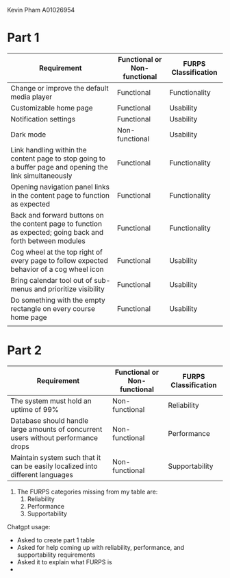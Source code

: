 Kevin Pham
A01026954
# Part 1

| Requirement                                                                                                | Functional or Non-functional | FURPS Classification |
| ---------------------------------------------------------------------------------------------------------- | ---------------------------- | -------------------- |
| Change or improve the default media player                                                                 | Functional                   | Functionality        |
| Customizable home page                                                                                     | Functional                   | Usability            |
| Notification settings                                                                                      | Functional                   | Usability            |
| Dark mode                                                                                                  | Non-functional               | Usability            |
| Link handling within the content page to stop going to a buffer page and opening the link simultaneously   | Functional                   | Functionality        |
| Opening navigation panel links in the content page to function as expected                                 | Functional                   | Functionality        |
| Back and forward buttons on the content page to function as expected; going back and forth between modules | Functional                   | Functionality        |
| Cog wheel at the top right of every page to follow expected behavior of a cog wheel icon                   | Functional                   | Usability            |
| Bring calendar tool out of sub-menus and prioritize visibility                                             | Functional                   | Usability            |
| Do something with the empty rectangle on every course home page                                            | Functional                   | Usability            |
|                                                                                                            |                              |                      |
# Part 2


| **Requirement**                                                                    | **Functional or Non-functional** | **FURPS Classification** |
| ---------------------------------------------------------------------------------- | -------------------------------- | ------------------------ |
| The system must hold an uptime of 99%                                              | Non-functional                   | Reliability              |
| Database should handle large amounts of concurrent users without performance drops | Non-functional                   | Performance              |
| Maintain system such that it can be easily localized into different languages      | Non-functional                   | Supportability           |


1. The FURPS categories missing from my table are:
	1. Reliability
	2. Performance
	3. Supportability


Chatgpt usage:

- Asked to create part 1 table
- Asked for help coming up with reliability, performance, and supportability requirements
- Asked it to explain what FURPS is
- 

